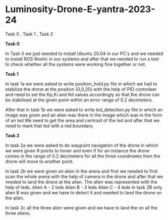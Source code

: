 # Luminosity-Drone-E-yantra-2023-24
Task 0 , Task 1 , Task 2

**Task 0**

In Task 0 we just needed to install Ubuntu 20.04 in our PC's and we needed to install ROS Noetic in our systems and after that we needed to run a test to check whether all the systems were working fine together or not.

**Task 1**

In task 1a we were asked to write position_hold.py file in which we had to stabilize the drone at the position (0,0,20) with the help of PID controleer and need to set the Kp,Ki and Kd values accordingly so that the drone can be stabilised at the given point within an error range of 0.2 decimeters.

After that in task 1b we were asked to write led_detection.py file in which an image was given and an alien was there in the image which was in the form of an led.We need to get the area and centroid of the led and after that we need to mark that led with a red boundary.

**Task 2**

In task 2a we were asked to do waypoint navigation of the drone in which we were given 9 points to hover and even if for an instance the drone comes in the range of 0.2 decimeters for all the three coordinates then the drone will move to another point.

In task 2b we were given an alien in the arena and first we needed to first scan the whole arena with the help of camera in the drone and after that we needed to land the drone at the alien. The alien was represented with the help of leds.
Alien A - 2 leds
Alien B - 3 leds
Alien C - 4 leds
In task 2B only alien B was given and we have to detect it and needed to land the drone on the alien.

In task 2c all the three alien were given and we have to land the on all the three aliens.


